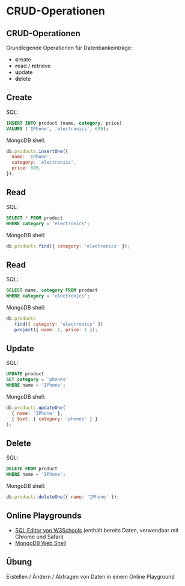 # CRUD-Operationen

## CRUD-Operationen

Grundlegende Operationen für Datenbankeinträge:

- **c**reate
- **r**ead / **r**etrieve
- **u**pdate
- **d**elete

## Create

SQL:

```sql
INSERT INTO product (name, category, price)
VALUES ('IPhone', 'electronics', 699);
```

MongoDB shell:

```js
db.products.insertOne({
  name: 'IPhone',
  category: 'electronics',
  price: 699,
});
```

## Read

SQL:

```sql
SELECT * FROM product
WHERE category = 'electronics';
```

MongoDB shell:

```js
db.products.find({ category: 'electronics' });
```

## Read

SQL:

```sql
SELECT name, category FROM product
WHERE category = 'electronics';
```

MongoDB shell:

```js
db.products
  .find({ category: 'electronics' })
  .project({ name: 1, price: 1 });
```

## Update

SQL:

```sql
UPDATE product
SET category = 'phones'
WHERE name = 'IPhone';
```

MongoDB shell:

```js
db.products.updateOne(
  { name: 'IPhone' },
  { $set: { category: 'phones' } }
);
```

## Delete

SQL:

```sql
DELETE FROM product
WHERE name = 'IPhone';
```

MongoDB shell:

```js
db.products.deleteOne({ name: 'IPhone' });
```

## Online Playgrounds

- [SQL Editor von W3Schools](https://www.w3schools.com/sql/trysql.asp?filename=trysql_select_all) (enthält bereits Daten, verwendbar mit Chrome und Safari)
- [MongoDB Web Shell](https://docs.mongodb.com/manual/tutorial/getting-started/)

## Übung

Erstellen / Ändern / Abfragen von Daten in einem Online Playground
